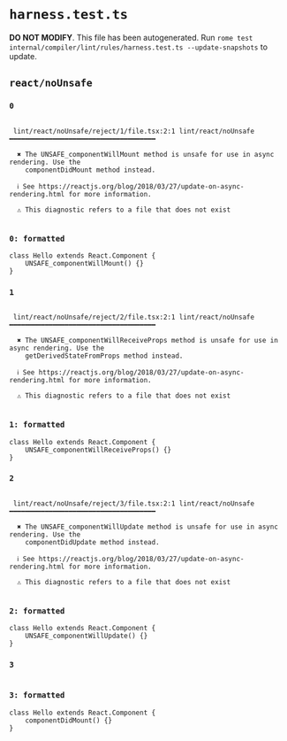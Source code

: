 # `harness.test.ts`

**DO NOT MODIFY**. This file has been autogenerated. Run `rome test internal/compiler/lint/rules/harness.test.ts --update-snapshots` to update.

## `react/noUnsafe`

### `0`

```

 lint/react/noUnsafe/reject/1/file.tsx:2:1 lint/react/noUnsafe ━━━━━━━━━━━━━━━━━━━━━━━━━━━━━━━━━━━━━

  ✖ The UNSAFE_componentWillMount method is unsafe for use in async rendering. Use the
    componentDidMount method instead.

  ℹ See https://reactjs.org/blog/2018/03/27/update-on-async-rendering.html for more information.

  ⚠ This diagnostic refers to a file that does not exist


```

### `0: formatted`

```tsx
class Hello extends React.Component {
	UNSAFE_componentWillMount() {}
}

```

### `1`

```

 lint/react/noUnsafe/reject/2/file.tsx:2:1 lint/react/noUnsafe ━━━━━━━━━━━━━━━━━━━━━━━━━━━━━━━━━━━━━

  ✖ The UNSAFE_componentWillReceiveProps method is unsafe for use in async rendering. Use the
    getDerivedStateFromProps method instead.

  ℹ See https://reactjs.org/blog/2018/03/27/update-on-async-rendering.html for more information.

  ⚠ This diagnostic refers to a file that does not exist


```

### `1: formatted`

```tsx
class Hello extends React.Component {
	UNSAFE_componentWillReceiveProps() {}
}

```

### `2`

```

 lint/react/noUnsafe/reject/3/file.tsx:2:1 lint/react/noUnsafe ━━━━━━━━━━━━━━━━━━━━━━━━━━━━━━━━━━━━━

  ✖ The UNSAFE_componentWillUpdate method is unsafe for use in async rendering. Use the
    componentDidUpdate method instead.

  ℹ See https://reactjs.org/blog/2018/03/27/update-on-async-rendering.html for more information.

  ⚠ This diagnostic refers to a file that does not exist


```

### `2: formatted`

```tsx
class Hello extends React.Component {
	UNSAFE_componentWillUpdate() {}
}

```

### `3`

```

```

### `3: formatted`

```tsx
class Hello extends React.Component {
	componentDidMount() {}
}

```
